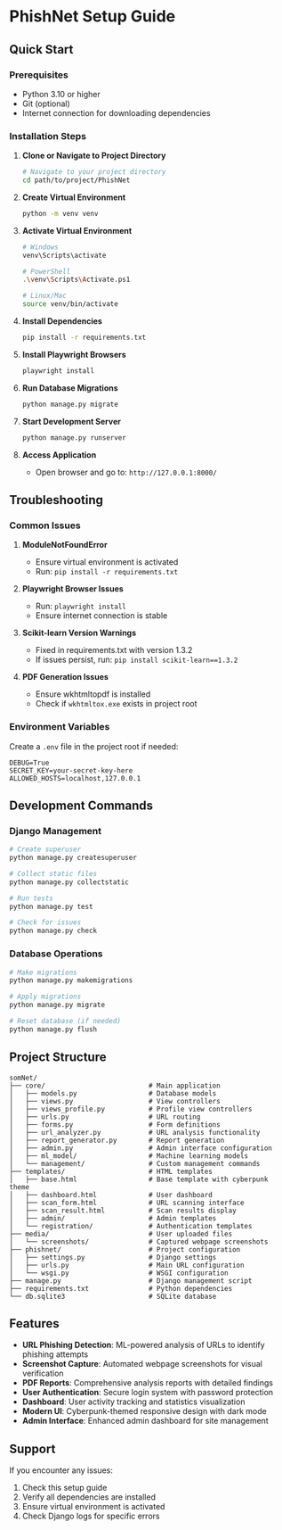 # PhishNet Setup Guide

## Quick Start

### Prerequisites
- Python 3.10 or higher
- Git (optional)
- Internet connection for downloading dependencies

### Installation Steps

1. **Clone or Navigate to Project Directory**
   ```bash
   # Navigate to your project directory
   cd path/to/project/PhishNet
   ```

2. **Create Virtual Environment**
   ```bash
   python -m venv venv
   ```

3. **Activate Virtual Environment**
   ```bash
   # Windows
   venv\Scripts\activate
   
   # PowerShell
   .\venv\Scripts\Activate.ps1
   
   # Linux/Mac
   source venv/bin/activate
   ```

4. **Install Dependencies**
   ```bash
   pip install -r requirements.txt
   ```

5. **Install Playwright Browsers**
   ```bash
   playwright install
   ```

6. **Run Database Migrations**
   ```bash
   python manage.py migrate
   ```

7. **Start Development Server**
   ```bash
   python manage.py runserver
   ```

8. **Access Application**
   - Open browser and go to: `http://127.0.0.1:8000/`

## Troubleshooting

### Common Issues

1. **ModuleNotFoundError**
   - Ensure virtual environment is activated
   - Run: `pip install -r requirements.txt`

2. **Playwright Browser Issues**
   - Run: `playwright install`
   - Ensure internet connection is stable

3. **Scikit-learn Version Warnings**
   - Fixed in requirements.txt with version 1.3.2
   - If issues persist, run: `pip install scikit-learn==1.3.2`

4. **PDF Generation Issues**
   - Ensure wkhtmltopdf is installed
   - Check if `wkhtmltox.exe` exists in project root

### Environment Variables

Create a `.env` file in the project root if needed:
```
DEBUG=True
SECRET_KEY=your-secret-key-here
ALLOWED_HOSTS=localhost,127.0.0.1
```

## Development Commands

### Django Management
```bash
# Create superuser
python manage.py createsuperuser

# Collect static files
python manage.py collectstatic

# Run tests
python manage.py test

# Check for issues
python manage.py check
```

### Database Operations
```bash
# Make migrations
python manage.py makemigrations

# Apply migrations
python manage.py migrate

# Reset database (if needed)
python manage.py flush
```

## Project Structure

```
somNet/
├── core/                          # Main application
│   ├── models.py                  # Database models
│   ├── views.py                   # View controllers
│   ├── views_profile.py           # Profile view controllers
│   ├── urls.py                    # URL routing
│   ├── forms.py                   # Form definitions
│   ├── url_analyzer.py            # URL analysis functionality
│   ├── report_generator.py        # Report generation
│   ├── admin.py                   # Admin interface configuration
│   ├── ml_model/                  # Machine learning models
│   └── management/                # Custom management commands
├── templates/                     # HTML templates
│   ├── base.html                  # Base template with cyberpunk theme
│   ├── dashboard.html             # User dashboard
│   ├── scan_form.html             # URL scanning interface
│   ├── scan_result.html           # Scan results display
│   ├── admin/                     # Admin templates
│   └── registration/              # Authentication templates
├── media/                         # User uploaded files
│   └── screenshots/               # Captured webpage screenshots
├── phishnet/                      # Project configuration
│   ├── settings.py                # Django settings
│   ├── urls.py                    # Main URL configuration
│   └── wsgi.py                    # WSGI configuration
├── manage.py                      # Django management script
├── requirements.txt               # Python dependencies
└── db.sqlite3                     # SQLite database
```

## Features

- **URL Phishing Detection**: ML-powered analysis of URLs to identify phishing attempts
- **Screenshot Capture**: Automated webpage screenshots for visual verification
- **PDF Reports**: Comprehensive analysis reports with detailed findings
- **User Authentication**: Secure login system with password protection
- **Dashboard**: User activity tracking and statistics visualization
- **Modern UI**: Cyberpunk-themed responsive design with dark mode
- **Admin Interface**: Enhanced admin dashboard for site management

## Support

If you encounter any issues:
1. Check this setup guide
2. Verify all dependencies are installed
3. Ensure virtual environment is activated
4. Check Django logs for specific errors